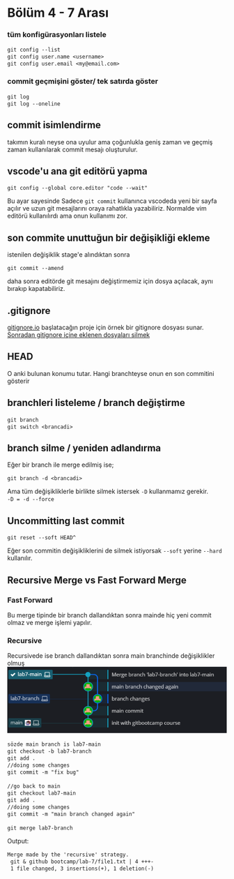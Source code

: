 # Bölüm 4 - 7 Arası

### tüm konfigürasyonları listele

```
git config --list
git config user.name <username>
git config user.email <my@email.com>
```

### commit geçmişini göster/ tek satırda göster

```
git log
git log --oneline
```

## commit isimlendirme
takımın kuralı neyse ona uyulur ama çoğunlukla geniş zaman ve geçmiş zaman kullanılarak commit mesajı oluşturulur.

## vscode'u ana git editörü yapma
```
git config --global core.editor "code --wait"
```
Bu ayar sayesinde Sadece `git commit` kullanınca vscodeda yeni bir sayfa açılır ve uzun git mesajlarını oraya rahatlıkla yazabiliriz. Normalde vim editörü kullanılırdı ama onun kullanımı zor.

## son commite unuttuğun bir değişikliği ekleme
istenilen değişiklik stage'e alındıktan sonra
```
git commit --amend
```
daha sonra editörde git mesajını değiştirmemiz için dosya açılacak, aynı bırakıp kapatabiliriz.

## .gitignore
[gitignore.io](https://gitignore.io) başlatacağın proje için örnek bir gitignore dosyası sunar.
[Sonradan gitignore içine eklenen dosyaları silmek](https://medium.com/i%CC%87yi-programlama/sonradan-gitignore-i%CC%87%C3%A7ine-eklenen-dosyalar%C4%B1-gitten-silmek-b038ee37f547)

## HEAD
O anki bulunan konumu tutar. Hangi branchteyse onun en son commitini gösterir

## branchleri listeleme / branch değiştirme
```
git branch
git switch <brancadi>
```
## branch silme / yeniden adlandırma
Eğer bir branch ile merge edilmiş ise;
```
git branch -d <brancadi>
```
Ama tüm değişikliklerle birlikte silmek istersek `-D` kullanmamız gerekir.<br> 
`-D = -d --force`

## Uncommitting last commit
```
git reset --soft HEAD^
```
Eğer son commitin değişikliklerini de silmek istiyorsak `--soft` yerine `--hard` kullanılır.

## Recursive Merge vs Fast Forward Merge
### Fast Forward
Bu merge tipinde bir branch dallandıktan sonra mainde hiç yeni commit olmaz ve merge işlemi yapılır.
### Recursive
Recursivede ise branch dallandıktan sonra main branchinde değişiklikler olmuş
![tree](/assets/lab7-merge.png "git tree after merge")
```
sözde main branch is lab7-main
git checkout -b lab7-branch
git add .
//doing some changes
git commit -m "fix bug"

//go back to main
git checkout lab7-main
git add .
//doing some changes
git commit -m "main branch changed again"

git merge lab7-branch
```
Output:
```
Merge made by the 'recursive' strategy.
 git & github bootcamp/lab-7/file1.txt | 4 +++-
 1 file changed, 3 insertions(+), 1 deletion(-)
```











